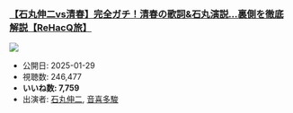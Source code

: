 ### [【石丸伸二vs清春】完全ガチ！清春の歌詞&石丸演説…裏側を徹底解説【ReHacQ旅】](https://www.youtube.com/watch?v=3h6qFsuAaoY)
[![](https://img.youtube.com/vi/3h6qFsuAaoY/sddefault.jpg)](https://www.youtube.com/watch?v=3h6qFsuAaoY)
-   公開日: 2025-01-29
-   視聴数: 246,477
-   **いいね数: 7,759**
-   出演者: [石丸伸二](/rehacq_fan/people/石丸伸二 "wikilink"), [音喜多駿](/rehacq_fan/people/音喜多駿 "wikilink")
